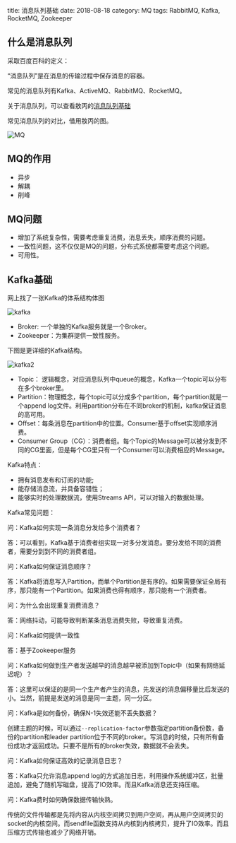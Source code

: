 title: 消息队列基础
date: 2018-08-18
category: MQ
tags: RabbitMQ, Kafka, RocketMQ, Zookeeper

## 什么是消息队列

采取百度百科的定义：

“消息队列”是在消息的传输过程中保存消息的容器。

常见的消息队列有Kafka、ActiveMQ、RabbitMQ、RocketMQ。

关于消息队列，可以查看敖丙的[消息队列基础](https://github.com/AobingJava/JavaFamily/blob/master/docs/mq/%E6%B6%88%E6%81%AF%E9%98%9F%E5%88%97%E5%9F%BA%E7%A1%80.md)

常见消息队列的对比，借用敖丙的图。

![MQ]({static}/images/mq_compare.webp)

## MQ的作用

- 异步
- 解耦
- 削峰

## MQ问题

- 增加了系统复杂性，需要考虑重复消费，消息丢失，顺序消费的问题。
- 一致性问题，这不仅仅是MQ的问题，分布式系统都需要考虑这个问题。
- 可用性。

## Kafka基础

网上找了一张Kafka的体系结构体图

![kafka]({static}/images/kafka.png)

- Broker: 一个单独的Kafka服务就是一个Broker。
- Zookeeper：为集群提供一致性服务。

下图是更详细的Kafka结构。

![kafka2]({static}/images/kafka2.webp)

- Topic： 逻辑概念，对应消息队列中queue的概念，Kafka一个topic可以分布在多个broker里。
- Partition：物理概念，每个topic可以分成多个partition，每个partition就是一个append log文件。利用partition分布在不同broker的机制，kafka保证消息的高可用。
- Offset：每条消息在partition中的位置。Consumer基于offset实现顺序消费。
- Consumer Group（CG）：消费者组。每个Topic的Message可以被分发到不同的CG里面，但是每个CG里只有一个Consumer可以消费相应的Message。

Kafka特点：

- 拥有消息发布和订阅的功能;
- 能存储消息流，并具备容错性；
- 能够实时的处理数据流，使用Streams API，可以对输入的数据处理。

Kafka常见问题：

问：Kafka如何实现一条消息分发给多个消费者？

答：可以看到，Kafka基于消费者组实现一对多分发消息。要分发给不同的消费者，需要分到到不同的消费者组。

问：Kafka如何保证消息顺序？

答：Kafka将消息写入Partition，而单个Partition是有序的。如果需要保证全局有序，那只能有一个Partition。如果消费也得有顺序，那只能有一个消费者。

问：为什么会出现重复消费消息？

答：网络抖动，可能导致判断某条消息消费失败，导致重复消费。

问：Kafka如何提供一致性

答：基于Zookeeper服务

问：Kafka如何做到生产者发送越早的消息越早被添加到Topic中（如果有网络延迟呢）？

答：这里可以保证的是同一个生产者产生的消息，先发送的消息偏移量比后发送的小。当然，前提是发送的消息是同一主题，同一分区。

问：Kafka是如何备份，确保N-1失效还能不丢失数据？

创建主题的时候，可以通过`--replication-factor`参数指定partition备份数，备份的partition和leader partition位于不同的broker。写消息的时候，只有所有备份成功才返回成功。只要不是所有的broker失效，数据就不会丢失。

问：Kafka如何保证高效的记录消息日志？

答：Kafka只允许消息append log的方式追加日志，利用操作系统缓冲区，批量追加，避免了随机写磁盘，提高了IO效率。而且Kafka消息还支持压缩。

问：Kafka费时如何确保数据传输快熟。

传统的文件传输都是先将内容从内核空间拷贝到用户空间，再从用户空间拷贝的socket的内核空间。而sendfile函数支持从内核到内核拷贝，提升了IO效率。而且压缩方式传输也减少了网络开销。